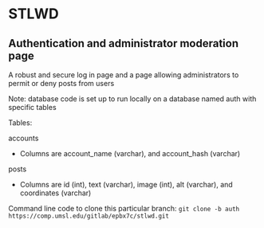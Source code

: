 # STLWD

## Authentication and administrator moderation page
A robust and secure log in page and a page allowing administrators to permit or deny posts from users

Note: database code is set up to run locally on a database named auth with specific tables

Tables:

accounts
- Columns are account_name (varchar), and account_hash (varchar)

posts
- Columns are id (int), text (varchar), image (int), alt (varchar), and coordinates (varchar)


Command line code to clone this particular branch: `git clone -b auth https://comp.umsl.edu/gitlab/epbx7c/stlwd.git`
